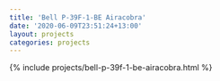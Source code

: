 ```yaml
---
title: 'Bell P-39F-1-BE Airacobra'
date: '2020-06-09T23:51:24+13:00'
layout: projects
categories: projects
---
```


{% include projects/bell-p-39f-1-be-airacobra.html %}
